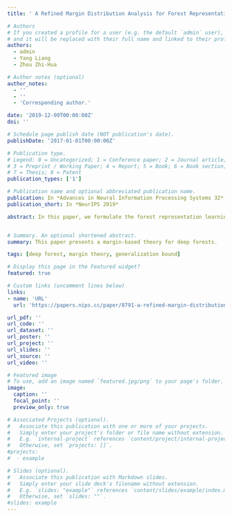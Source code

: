 ```yaml
---
title: ' A Refined Margin Distribution Analysis for Forest Representation Learning'

# Authors
# If you created a profile for a user (e.g. the default `admin` user), write the username (folder name) here
# and it will be replaced with their full name and linked to their profile.
authors:
  - admin
  - Yang Liang
  - Zhou Zhi-Hua

# Author notes (optional)
author_notes:
  - ''
  - ''
  - 'Corresponding author.'

date: '2019-12-09T00:00:00Z'
doi: ''

# Schedule page publish date (NOT publication's date).
publishDate: '2017-01-01T00:00:00Z'

# Publication type.
# Legend: 0 = Uncategorized; 1 = Conference paper; 2 = Journal article;
# 3 = Preprint / Working Paper; 4 = Report; 5 = Book; 6 = Book section;
# 7 = Thesis; 8 = Patent
publication_types: ['1']

# Publication name and optional abbreviated publication name.
publication: In *Advances in Neural Information Processing Systems 32*, pp. 5531-5541, Vancouver, CA, 2019.
publication_short: In *NeurIPS 2019*

abstract: In this paper, we formulate the forest representation learning approach named casForest as an additive model, and show that the generalization error can be bounded by O(ln m/m), when the margin ratio related to the margin standard deviation against the margin mean is sufficiently small. This inspires us to optimize the ratio. To this end, we design a margin distribution reweighting approach for the deep forest model to attain a small margin ratio. Experiments confirm the relation between the margin distribution and generalization performance. We remark that this study offers a novel understanding of casForest from the perspective of the margin theory and further guides the layer-by-layer forest representation learning.


# Summary. An optional shortened abstract.
summary: This paper presents a margin-based theory for deep forests.

tags: [deep forest, margin theory, generalization bound]

# Display this page in the Featured widget?
featured: true

# Custom links (uncomment lines below)
links:
- name: 'URL'
  url: 'https://papers.nips.cc/paper/8791-a-refined-margin-distribution-analysis-for-forest-representation-learning'

url_pdf: ''
url_code: ''
url_dataset: ''
url_poster: ''
url_project: ''
url_slides: ''
url_source: ''
url_video: ''

# Featured image
# To use, add an image named `featured.jpg/png` to your page's folder.
image:
  caption: ''
  focal_point: ''
  preview_only: true

# Associated Projects (optional).
#   Associate this publication with one or more of your projects.
#   Simply enter your project's folder or file name without extension.
#   E.g. `internal-project` references `content/project/internal-project/index.md`.
#   Otherwise, set `projects: []`.
#projects:
#  - example

# Slides (optional).
#   Associate this publication with Markdown slides.
#   Simply enter your slide deck's filename without extension.
#   E.g. `slides: "example"` references `content/slides/example/index.md`.
#   Otherwise, set `slides: ""`.
#slides: example
---
```

